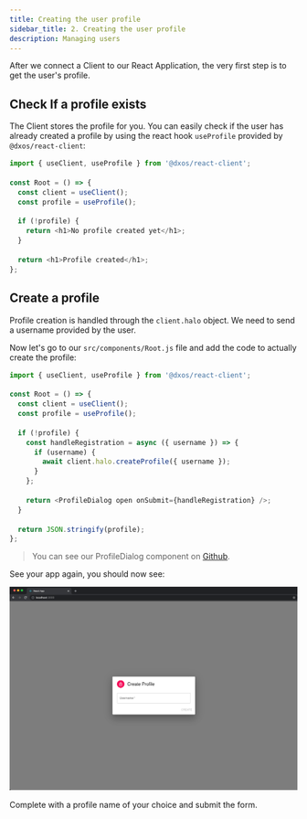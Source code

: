 ```yaml
---
title: Creating the user profile
sidebar_title: 2. Creating the user profile
description: Managing users
---
```


After we connect a Client to our React Application, the very first step is to get the user's profile.

## Check If a profile exists

The Client stores the profile for you. You can easily check if the user has already created a profile by using the react hook `useProfile` provided by `@dxos/react-client`:

```jsx:title=src/components/Root.js
import { useClient, useProfile } from '@dxos/react-client';

const Root = () => {
  const client = useClient();
  const profile = useProfile();

  if (!profile) {
    return <h1>No profile created yet</h1>;
  }

  return <h1>Profile created</h1>;
};
```

## Create a profile

Profile creation is handled through the `client.halo` object. We need to send a username provided by the user.

Now let's go to our `src/components/Root.js` file and add the code to actually create the profile:

```jsx:title=src/components/Root.js
import { useClient, useProfile } from '@dxos/react-client';

const Root = () => {
  const client = useClient();
  const profile = useProfile();

  if (!profile) {
    const handleRegistration = async ({ username }) => {
      if (username) {
        await client.halo.createProfile({ username });
      }
    };

    return <ProfileDialog open onSubmit={handleRegistration} />;
  }

  return JSON.stringify(profile);
};
```

> You can see our ProfileDialog component on [Github](https://github.com/dxos/tutorial-tasks-app/blob/master/src/components/ProfileDialog.js).

See your app again, you should now see:

![Tasks App - Create Profile](images/introduction-00.png)

Complete with a profile name of your choice and submit the form.
